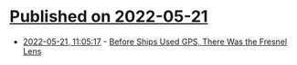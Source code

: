 # [Published on 2022-05-21](index.md)

* [2022-05-21, 11:05:17](https://news.ycombinator.com/item?id=31456867) - [Before Ships Used GPS, There Was the Fresnel Lens](https://spectrum.ieee.org/fresnel-lens-milestone)
